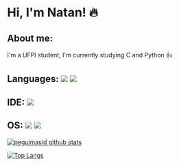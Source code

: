 
# Hi, I'm Natan! 🔥

## About me:

I'm a UFPI student, I'm currently studying C and Python 👍

## Languages:  <img src="https://img.shields.io/badge/Python-3776AB?&style=for-the-badge&logo=python&logoColor=white"/> <img src="https://img.shields.io/badge/C-00599C?style=for-the-badge&logo=c&logoColor=white"/>
## IDE:  <img src="https://img.shields.io/badge/Visual_Studio_Code-0078D4?style=for-the-badge&logo=visual%20studio%20code&logoColor=white"/>
                                                                                                                                                  
## OS:  <img src="https://img.shields.io/badge/Ubuntu-E95420?style=for-the-badge&logo=ubuntu&logoColor=white"/> <img src="https://img.shields.io/badge/Windows-0078D6?style=for-the-badge&logo=windows&logoColor=white"/>

[![peguimasid github stats](https://github-readme-stats.vercel.app/api?username=N4SX&show_icons=true&title_color=fff&icon_color=7159c1&text_color=f8f8f2&bg_color=171c24&count_private=true)](https://github.com/N4SX)

[![Top Langs](https://github-readme-stats.vercel.app/api/top-langs/?username=N4SX&layout=compact&title_color=fff&text_color=f8f8f2&hide=java&bg_color=171c24)](https://github.com/N4SX)
